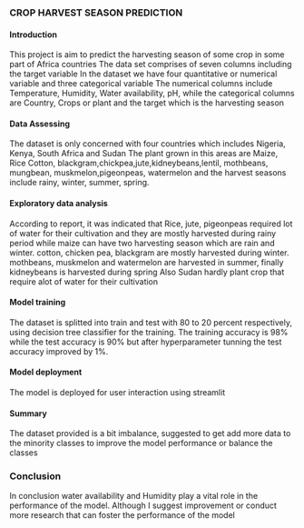 ### CROP HARVEST SEASON PREDICTION
#### Introduction
This project is aim to predict the harvesting season of some crop in some part of Africa countries
The data set comprises of  seven columns including the target variable
In the dataset we have four quantitative or numerical variable and three categorical variable
The numerical columns include Temperature, Humidity, Water availability, pH, while the categorical columns are Country, Crops or plant and the target which is the harvesting season
#### Data Assessing
The dataset is only concerned with four countries which includes Nigeria, Kenya, South Africa and Sudan
The plant grown in this areas are Maize, Rice Cotton, blackgram,chickpea,jute,kidneybeans,lentil, mothbeans, mungbean, muskmelon,pigeonpeas, watermelon
and the harvest seasons include rainy, winter, summer, spring.
#### Exploratory data analysis
According to report, it was indicated that Rice, jute, pigeonpeas required lot of water for their cultivation and they are mostly harvested during rainy period
while maize can have two harvesting season which are rain and winter. cotton, chicken pea, blackgram are mostly harvested during winter.
mothbeans, muskmelon and watermelon are harvested in summer, finally kidneybeans is harvested during spring
Also Sudan hardly plant crop that require alot of water for their cultivation
#### Model training
The dataset is splitted into train and test with 80 to 20 percent respectively, using decision tree classifier for the training.
The training accuracy is 98% while the test accuracy is 90% but after hyperparameter tunning the test accuracy improved by 1%.
#### Model deployment
The model is deployed for user interaction using streamlit
#### Summary
The dataset provided is a bit imbalance, suggested to get add more data to the minority classes to improve the model performance or balance the classes
### Conclusion
In conclusion water availability and Humidity play a vital role in the performance of the model.
Although I suggest improvement or conduct more research that can foster the performance of the model

